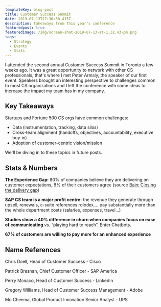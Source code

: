 ```yaml
---
templateKey: blog-post
title: Customer Success Summit
date: 2019-07-13T17:30:50.415Z
description: Takeaways from this year's conference
featuredpost: true
featuredimage: /img/screen-shot-2019-07-13-at-1.32.43-pm.png
tags:
  - Strategy
  - Events
  - Stats
---
```

I attended the second annual Customer Success Summit in Toronto a few weeks ago. It was a great opportunity to network with other CS professionals, that's where I met Peter Armaly, the speaker of our first event. Speakers brought an interesting perspective to challenges common to most CS organizations and I left the conference with some ideas to increase the impact my team has in my company.

## Key Takeaways

Startups and Fortune 500 CS orgs have common challenges:

* Data (instrumentation, tracking, data silos)
* Cross-team alignment (handoffs, objectives, accountability, executive buy-in)
* Adoption of customer-centric vision/mission 

We'll be diving in to these topics in future posts. 

## Stats & Numbers

**The Experience Gap:** 80% of companies believe they are delivering on customer expectations, 8% of their customers agree (source [Bain: Closing the delivery gap](http://www2.bain.com/bainweb/pdfs/cms/hotTopics/closingdeliverygap.pdf))

**SAP CS team is a major profit centre:** the revenue they generate through upsell, renewals, c-suite references rolodex,... pay substantially more than the whole department costs (salaries, expenses, travel...)

**Studies show a 40% difference in churn when companies focus on ease of communicating** vs. “playing hard to reach”. Enter Chatbots.

**67% of customers are willing to pay more for an enhanced experience**

## Name References

Chris Doell, Head of Customer Success - Cisco

Patrick Bresnan, Chief Customer Officer - SAP America

Perry Monaco, Head of Customer Success - LinkedIn

Gregory Williams, Head of Customer Success Management - Adobe

Mo Cheema, Global Product Innovation Senior Analyst - UPS
